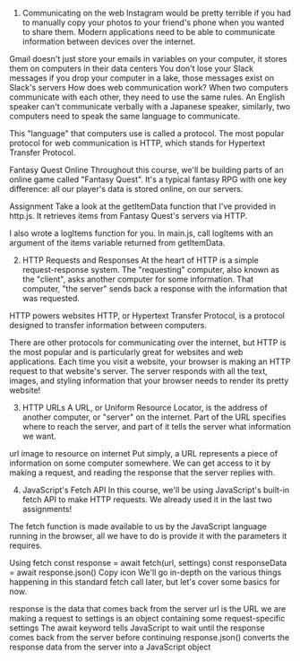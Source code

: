 1. Communicating on the web
Instagram would be pretty terrible if you had to manually copy your photos to your friend's phone when you wanted to share them. Modern applications need to be able to communicate information between devices over the internet.

Gmail doesn't just store your emails in variables on your computer, it stores them on computers in their data centers
You don't lose your Slack messages if you drop your computer in a lake, those messages exist on Slack's servers
How does web communication work?
When two computers communicate with each other, they need to use the same rules. An English speaker can't communicate verbally with a Japanese speaker, similarly, two computers need to speak the same language to communicate.

This "language" that computers use is called a protocol. The most popular protocol for web communication is HTTP, which stands for Hypertext Transfer Protocol.


Fantasy Quest Online
Throughout this course, we'll be building parts of an online game called "Fantasy Quest". It's a typical fantasy RPG with one key difference: all our player's data is stored online, on our servers.

Assignment
Take a look at the getItemData function that I've provided in http.js. It retrieves items from Fantasy Quest's servers via HTTP.

I also wrote a logItems function for you. In main.js, call logItems with an argument of the items variable returned from getItemData.

2. HTTP Requests and Responses
At the heart of HTTP is a simple request-response system. The "requesting" computer, also known as the "client", asks another computer for some information. That computer, "the server" sends back a response with the information that was requested.

HTTP powers websites
HTTP, or Hypertext Transfer Protocol, is a protocol designed to transfer information between computers.

There are other protocols for communicating over the internet, but HTTP is the most popular and is particularly great for websites and web applications. Each time you visit a website, your browser is making an HTTP request to that website's server. The server responds with all the text, images, and styling information that your browser needs to render its pretty website!

3. HTTP URLs
A URL, or Uniform Resource Locator, is the address of another computer, or "server" on the internet. Part of the URL specifies where to reach the server, and part of it tells the server what information we want.

url image to resource on internet
Put simply, a URL represents a piece of information on some computer somewhere. We can get access to it by making a request, and reading the response that the server replies with.

4. JavaScript's Fetch API
In this course, we'll be using JavaScript's built-in fetch API to make HTTP requests. We already used it in the last two assignments!

The fetch function is made available to us by the JavaScript language running in the browser, all we have to do is provide it with the parameters it requires.

Using fetch
const response = await fetch(url, settings)
const responseData = await response.json()
Copy icon
We'll go in-depth on the various things happening in this standard fetch call later, but let's cover some basics for now.

response is the data that comes back from the server
url is the URL we are making a request to
settings is an object containing some request-specific settings
The await keyword tells JavaScript to wait until the response comes back from the server before continuing
response.json() converts the response data from the server into a JavaScript object
